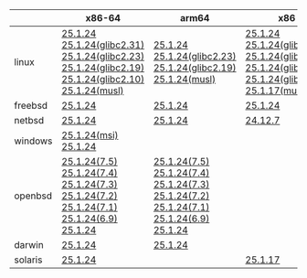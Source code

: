||x86-64|arm64|x86|ppc64le|armv7|armel|
| --- | --- | --- | --- | --- | --- | --- |
|linux|[25.1.24](https://github.com/roswell/sbcl_head/releases/download/25.1.24/sbcl-25.1.24-x86-64-linux-binary.tar.bz2)<br />[25.1.24(glibc2.31)](https://github.com/roswell/sbcl_head/releases/download/25.1.24/sbcl-25.1.24-x86-64-linux-glibc2.31-binary.tar.bz2)<br />[25.1.24(glibc2.23)](https://github.com/roswell/sbcl_head/releases/download/25.1.24/sbcl-25.1.24-x86-64-linux-glibc2.23-binary.tar.bz2)<br />[25.1.24(glibc2.19)](https://github.com/roswell/sbcl_head/releases/download/25.1.24/sbcl-25.1.24-x86-64-linux-glibc2.19-binary.tar.bz2)<br />[25.1.24(glibc2.10)](https://github.com/roswell/sbcl_head/releases/download/25.1.24/sbcl-25.1.24-x86-64-linux-glibc2.10-binary.tar.bz2)<br />[25.1.24(musl)](https://github.com/roswell/sbcl_head/releases/download/25.1.24/sbcl-25.1.24-x86-64-linux-musl-binary.tar.bz2)<br />|[25.1.24](https://github.com/roswell/sbcl_head/releases/download/25.1.24/sbcl-25.1.24-arm64-linux-binary.tar.bz2)<br />[25.1.24(glibc2.23)](https://github.com/roswell/sbcl_head/releases/download/25.1.24/sbcl-25.1.24-arm64-linux-glibc2.23-binary.tar.bz2)<br />[25.1.24(glibc2.19)](https://github.com/roswell/sbcl_head/releases/download/25.1.24/sbcl-25.1.24-arm64-linux-glibc2.19-binary.tar.bz2)<br />[25.1.24(musl)](https://github.com/roswell/sbcl_head/releases/download/25.1.24/sbcl-25.1.24-arm64-linux-musl-binary.tar.bz2)<br />|[25.1.24](https://github.com/roswell/sbcl_head/releases/download/25.1.24/sbcl-25.1.24-x86-linux-binary.tar.bz2)<br />[25.1.24(glibc2.31)](https://github.com/roswell/sbcl_head/releases/download/25.1.24/sbcl-25.1.24-x86-linux-glibc2.31-binary.tar.bz2)<br />[25.1.24(glibc2.23)](https://github.com/roswell/sbcl_head/releases/download/25.1.24/sbcl-25.1.24-x86-linux-glibc2.23-binary.tar.bz2)<br />[25.1.24(glibc2.19)](https://github.com/roswell/sbcl_head/releases/download/25.1.24/sbcl-25.1.24-x86-linux-glibc2.19-binary.tar.bz2)<br />[25.1.24(glibc2.10)](https://github.com/roswell/sbcl_head/releases/download/25.1.24/sbcl-25.1.24-x86-linux-glibc2.10-binary.tar.bz2)<br />[25.1.17(musl)](https://github.com/roswell/sbcl_head/releases/download/25.1.17/sbcl-25.1.17-x86-linux-musl-binary.tar.bz2)<br />|[25.1.24](https://github.com/roswell/sbcl_head/releases/download/25.1.24/sbcl-25.1.24-ppc64le-linux-binary.tar.bz2)<br />[25.1.24(glibc2.23)](https://github.com/roswell/sbcl_head/releases/download/25.1.24/sbcl-25.1.24-ppc64le-linux-glibc2.23-binary.tar.bz2)<br />[25.1.24(glibc2.19)](https://github.com/roswell/sbcl_head/releases/download/25.1.24/sbcl-25.1.24-ppc64le-linux-glibc2.19-binary.tar.bz2)<br />|[25.1.24](https://github.com/roswell/sbcl_head/releases/download/25.1.24/sbcl-25.1.24-armv7-linux-binary.tar.bz2)<br />|[25.1.17](https://github.com/roswell/sbcl_head/releases/download/25.1.17/sbcl-25.1.17-armel-linux-binary.tar.bz2)<br />|
|freebsd|[25.1.24](https://github.com/roswell/sbcl_head/releases/download/25.1.24/sbcl-25.1.24-x86-64-freebsd-binary.tar.bz2)<br />|[25.1.24](https://github.com/roswell/sbcl_head/releases/download/25.1.24/sbcl-25.1.24-arm64-freebsd-binary.tar.bz2)<br />|[25.1.24](https://github.com/roswell/sbcl_head/releases/download/25.1.24/sbcl-25.1.24-x86-freebsd-binary.tar.bz2)<br />||||
|netbsd|[25.1.24](https://github.com/roswell/sbcl_head/releases/download/25.1.24/sbcl-25.1.24-x86-64-netbsd-binary.tar.bz2)<br />|[25.1.24](https://github.com/roswell/sbcl_head/releases/download/25.1.24/sbcl-25.1.24-arm64-netbsd-binary.tar.bz2)<br />|[24.12.7](https://github.com/roswell/sbcl_head/releases/download/24.12.7/sbcl-24.12.7-x86-netbsd-binary.tar.bz2)<br />||||
|windows|[25.1.24(msi)](https://github.com/roswell/sbcl_head/releases/download/25.1.24/sbcl-25.1.24-x86-64-windows-binary.msi)<br />[25.1.24](https://github.com/roswell/sbcl_head/releases/download/25.1.24/sbcl-25.1.24-x86-64-windows-binary.tar.bz2)<br />||||||
|openbsd|[25.1.24(7.5)](https://github.com/roswell/sbcl_head/releases/download/25.1.24/sbcl-25.1.24-x86-64-openbsd-7.5-binary.tar.bz2)<br />[25.1.24(7.4)](https://github.com/roswell/sbcl_head/releases/download/25.1.24/sbcl-25.1.24-x86-64-openbsd-7.4-binary.tar.bz2)<br />[25.1.24(7.3)](https://github.com/roswell/sbcl_head/releases/download/25.1.24/sbcl-25.1.24-x86-64-openbsd-7.3-binary.tar.bz2)<br />[25.1.24(7.2)](https://github.com/roswell/sbcl_head/releases/download/25.1.24/sbcl-25.1.24-x86-64-openbsd-7.2-binary.tar.bz2)<br />[25.1.24(7.1)](https://github.com/roswell/sbcl_head/releases/download/25.1.24/sbcl-25.1.24-x86-64-openbsd-7.1-binary.tar.bz2)<br />[25.1.24(6.9)](https://github.com/roswell/sbcl_head/releases/download/25.1.24/sbcl-25.1.24-x86-64-openbsd-6.9-binary.tar.bz2)<br />[25.1.24](https://github.com/roswell/sbcl_head/releases/download/25.1.24/sbcl-25.1.24-x86-64-openbsd-binary.tar.bz2)<br />|[25.1.24(7.5)](https://github.com/roswell/sbcl_head/releases/download/25.1.24/sbcl-25.1.24-arm64-openbsd-7.5-binary.tar.bz2)<br />[25.1.24(7.4)](https://github.com/roswell/sbcl_head/releases/download/25.1.24/sbcl-25.1.24-arm64-openbsd-7.4-binary.tar.bz2)<br />[25.1.24(7.3)](https://github.com/roswell/sbcl_head/releases/download/25.1.24/sbcl-25.1.24-arm64-openbsd-7.3-binary.tar.bz2)<br />[25.1.24(7.2)](https://github.com/roswell/sbcl_head/releases/download/25.1.24/sbcl-25.1.24-arm64-openbsd-7.2-binary.tar.bz2)<br />[25.1.24(7.1)](https://github.com/roswell/sbcl_head/releases/download/25.1.24/sbcl-25.1.24-arm64-openbsd-7.1-binary.tar.bz2)<br />[25.1.24(6.9)](https://github.com/roswell/sbcl_head/releases/download/25.1.24/sbcl-25.1.24-arm64-openbsd-6.9-binary.tar.bz2)<br />[25.1.24](https://github.com/roswell/sbcl_head/releases/download/25.1.24/sbcl-25.1.24-arm64-openbsd-binary.tar.bz2)<br />|||||
|darwin|[25.1.24](https://github.com/roswell/sbcl_head/releases/download/25.1.24/sbcl-25.1.24-x86-64-darwin-binary.tar.bz2)<br />|[25.1.24](https://github.com/roswell/sbcl_head/releases/download/25.1.24/sbcl-25.1.24-arm64-darwin-binary.tar.bz2)<br />|||||
|solaris|[25.1.24](https://github.com/roswell/sbcl_head/releases/download/25.1.24/sbcl-25.1.24-x86-64-solaris-binary.tar.bz2)<br />||[25.1.17](https://github.com/roswell/sbcl_head/releases/download/25.1.17/sbcl-25.1.17-x86-solaris-binary.tar.bz2)<br />||||

